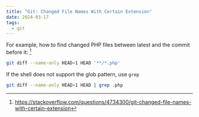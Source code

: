 ```yaml
---
title: "Git: Changed File Names With Certain Extension"
date: 2024-03-17
tags:
  - git
---
```


For example, how to find changed PHP files between latest and the commit before it: [^SO]

```bash
git diff --name-only HEAD~1 HEAD '**/*.php'
```

If the shell does not support the glob pattern, use `grep`

```bash
git diff --name-only HEAD~1 HEAD | grep .php
```

[^SO]: https://stackoverflow.com/questions/4734300/git-changed-file-names-with-certain-extension
